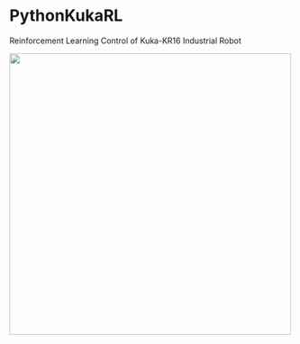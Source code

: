 # PythonKukaRL
Reinforcement Learning Control of Kuka-KR16 Industrial Robot

<img src="https://github.com/LucasPCotrim/PythonKukaRL/blob/main/animations/greedy_trajectory.gif" width="500" height="500" />
